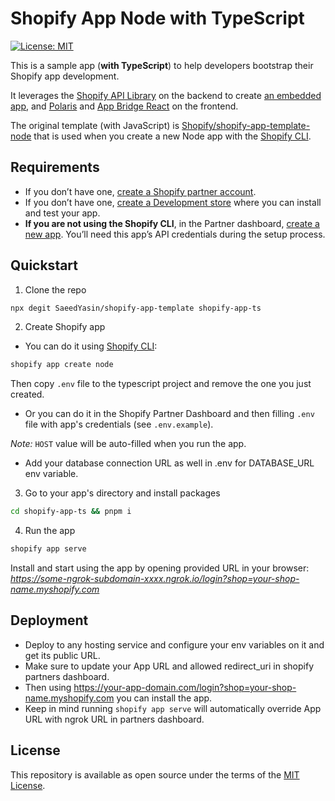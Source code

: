 # Shopify App Node with TypeScript

[![License: MIT](https://img.shields.io/badge/License-MIT-green.svg)](LICENSE.md)

This is a sample app (**with TypeScript**) to help developers bootstrap their Shopify app development.

It leverages the [Shopify API Library](https://github.com/Shopify/shopify-node-api) on the backend to create [an embedded app](https://shopify.dev/apps/tools/app-bridge/getting-started#embed-your-app-in-the-shopify-admin), and [Polaris](https://github.com/Shopify/polaris-react) and [App Bridge React](https://shopify.dev/tools/app-bridge/react-components) on the frontend.

The original template (with JavaScript) is [Shopify/shopify-app-template-node](https://github.com/Shopify/shopify-app-template-node) that is used when you create a new Node app with the [Shopify CLI](https://shopify.dev/apps/tools/cli).

## Requirements

- If you don’t have one, [create a Shopify partner account](https://partners.shopify.com/signup).
- If you don’t have one, [create a Development store](https://help.shopify.com/en/partners/dashboard/development-stores#create-a-development-store) where you can install and test your app.
- **If you are not using the Shopify CLI**, in the Partner dashboard, [create a new app](https://help.shopify.com/en/api/tools/partner-dashboard/your-apps#create-a-new-app). You’ll need this app’s API credentials during the setup process.

## Quickstart

1. Clone the repo

```sh
npx degit SaeedYasin/shopify-app-template shopify-app-ts
```

2. Create Shopify app

- You can do it using [Shopify CLI](https://github.com/Shopify/shopify-cli):

```sh
shopify app create node
```

Then copy `.env` file to the typescript project and remove the one you just created.

- Or you can do it in the Shopify Partner Dashboard and then filling `.env` file with app's credentials (see `.env.example`).

_Note:_ `HOST` value will be auto-filled when you run the app.

- Add your database connection URL as well in .env for DATABASE_URL env variable.

3. Go to your app's directory and install packages

```sh
cd shopify-app-ts && pnpm i
```

4. Run the app

```sh
shopify app serve
```

Install and start using the app by opening provided URL in your browser: _https://some-ngrok-subdomain-xxxx.ngrok.io/login?shop=your-shop-name.myshopify.com_

## Deployment

- Deploy to any hosting service and configure your env variables on it and get its public URL.
- Make sure to update your App URL and allowed redirect_uri in shopify partners dashboard.
- Then using https://your-app-domain.com/login?shop=your-shop-name.myshopify.com you can install the app.
- Keep in mind running `shopify app serve` will automatically override App URL with ngrok URL in partners dashboard.

## License

This repository is available as open source under the terms of the [MIT License](https://opensource.org/licenses/MIT).
